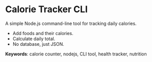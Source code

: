 # Calorie Tracker CLI  

A simple Node.js command-line tool for tracking daily calories.  
- Add foods and their calories.  
- Calculate daily total.  
- No database, just JSON.  

**Keywords**: calorie counter, nodejs, CLI tool, health tracker, nutrition  
